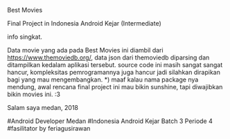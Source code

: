 Best Movies

Final Project in Indonesia Android Kejar (Intermediate)

info singkat.

Data movie yang ada pada Best Movies ini diambil dari https://www.themoviedb.org/, data json dari themoviedb diparsing dan ditampilkan kedalam aplikasi tersebut. source code ini masih sangat sangat hancur, kompleksitas pemrogramannya juga hancur jadi silahkan dirapikan bagi yang mau mengembangkan. *) maaf kalau nama package nya mendung, awal rencana final project ini mau bikin sunshine, tapi diwajibkan bikin movies ini. :3



Salam saya medan, 2018


#Android Developer Medan
#Indonesia Android Kejar Batch 3 Periode 4
#fasilitator
by feriagusirawan
